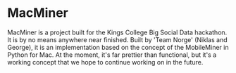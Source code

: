 MacMiner
========

MacMiner is a project built for the Kings College Big Social Data hackathon. It is by no means anywhere near finished. Built by 'Team Norge' (Niklas and George), it is an implementation based on the concept of the MobileMiner in Python for Mac. At the moment, it's far prettier than functional, but it's a working concept that we hope to continue working on in the future.
